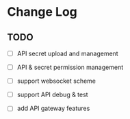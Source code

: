 # Change Log

## TODO
- [ ] API secret upload and management
- [ ] API & secret permission management
- [ ] support websocket scheme
- [ ] support API debug & test
- [ ] add API gateway features

